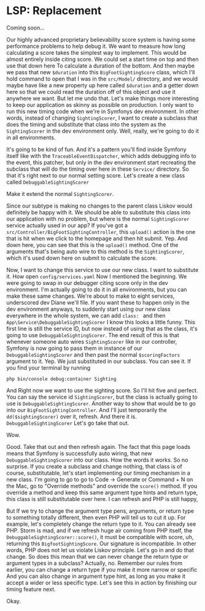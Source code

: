 # LSP: Replacement

Coming soon...

Our highly advanced proprietary believability score system is having some performance
problems to help debug it. We want to measure how long calculating a score takes the
simplest way to implement. This would be almost entirely inside citing score. We
could set a start time on top and then use that down here To calculate a duration of
the bottom. And then maybe we pass that new `$duration` into this `BigFootSightingScore`
class, which I'll hold command to open that I was in the `src/Model/` directory, and
we would maybe have like a new property up here called `$duration` and a getter down
here so that we could read the duration off of this object and use it anywhere we
want. But let me undo that. Let's make things more interesting to keep our
application as skinny as possible on production. I only want to run this new timing
code when we're in Symfonys dev environment. In other words, instead of changing
`SightingScorer`, I want to create a subclass that does the timing and substitute that
class into the system as the `SightingScorer` in the dev environment only. Well, really,
we're going to do it in all environments.

It's going to be kind of fun. And it's a pattern you'll find inside Symfony itself
like with the `TraceableEventDispatcher`, which adds debugging info to the event,
this patcher, but only in the dev environment start recreating the subclass that will
do the timing over here in these `Service/` directory. So that it's right next to our
normal setting score. Let's create a new class called `DebuggableSightingScorer`

Make it extend the normal `SightingScorer`.

Since our subtype is making no changes to the parent class Liskov would
definitely be happy with it. We should be able to substitute this class into our
application with no problem, but where is the normal `SightingScorer` service actually
used in our app? If you've got a `src/Controller/BigFootSightingController`, this
`upload()` action is the one that is hit when we click to the homepage and then hit
submit. Yep. And down here, you can see that this is the `upload()` method. One of the
arguments that's being auto wire to this method is the `SightingScorer`, which it's used
down here on submit to calculate the score.

Now, I want to change this service to use our new class. I want to substitute it. How
open `config/services.yaml` Now I mentioned the beginning. We were going to swap in
our debugger citing score only in the dev environment. I'm actually going to do it in
all environments, but you can make these same changes. We're about to make to eight
services, underscored dev Diane we'll file. If you want these to happen only in the
dev environment anyways, to suddenly start using our new class everywhere in the
whole system, we can add `class: `  and then `App\Service\DebuggableSightingScorer`
I know this looks a little funny. This first line is still the service ID, but
now instead of using that as the class, it's going to use `DebuggableSightingScorer`. The
end result of this is that whenever someone auto wires `SightingScorer` like in our
controller, Symfony is now going to pass them in instance of our `DebuggableSightingScorer`
and then past the normal `$scoringFactors` argument to it. Yep. We just
substituted in our subclass. You can see it. If you find your terminal by running 

```terminal
php bin/console debug:container Sighting
```

And Right now we want to use the sighting score. So I'll hit five and perfect. You can
say the service id `SightingScorer`, but the class is actually going to use is
`DebuggableSightingScorer`. Another way to show that would be to go into our
`BigFootSightingController`. And I'll just temporarily the `dd($sightingScorer)` over it,
refresh. And there it is. `DebuggableSightingScorer` Let's go take that out.

Wow.

Good. Take that out and then refresh again. The fact that this page loads means that
Symfony is successfully auto wiring, that new `DebuggableSightingScorer` into our
class. How the words it works. So no surprise. If you create a subclass and change
nothing, that class is of course, substitutable, let's start implementing our timing
mechanism in a new class. I'm going to go to go to Code -> Generate or Command + N on
the Mac, go to "Override methods" and override the `score()` method. If you override a
method and keep this same argument type hints and return type, this class is still
substitutable over here. I can refresh and PHP is still happy,

But If we try to change the argument type pens, arguments, or return type to something
totally different, then even PHP will tell us to cut it up. For example, let's
completely change the return type to it. You can already see PHP. Storm is mad, and
if we refresh huge air coming from PHP itself, the `DebuggableSightingScorer::score()`, it
must be compatible with score, uh, returning this `BigfootSightingScore`. Our
signature is incompatible. In other words, PHP does not let us violate Liskov
principle. Let's go in and do that change. So does this mean that we can never change
the return type or argument types in a subclass? Actually, no. Remember our rules
from earlier, you can change a return type if you make it more narrow or specific And
you can also change in argument type hint, as long as you make it accept a wider or
less specific type. Let's see this in action by finishing our timing feature next.

Okay.

